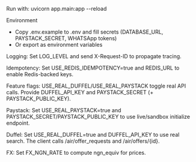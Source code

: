 ﻿Run with: uvicorn app.main:app --reload

Environment
- Copy .env.example to .env and fill secrets (DATABASE_URL, PAYSTACK_SECRET, WHATSApp tokens)
- Or export as environment variables


Logging: Set LOG_LEVEL and send X-Request-ID to propagate tracing.


Idempotency: Set USE_REDIS_IDEMPOTENCY=true and REDIS_URL to enable Redis-backed keys.


Feature flags: USE_REAL_DUFFEL/USE_REAL_PAYSTACK toggle real API calls. Provide DUFFEL_API_KEY and PAYSTACK_SECRET (+ PAYSTACK_PUBLIC_KEY).


Paystack: Set USE_REAL_PAYSTACK=true and PAYSTACK_SECRET/PAYSTACK_PUBLIC_KEY to use live/sandbox initialize endpoint.


Duffel: Set USE_REAL_DUFFEL=true and DUFFEL_API_KEY to use real search. The client calls /air/offer_requests and /air/offers/{id}.


FX: Set FX_NGN_RATE to compute ngn_equiv for prices.
